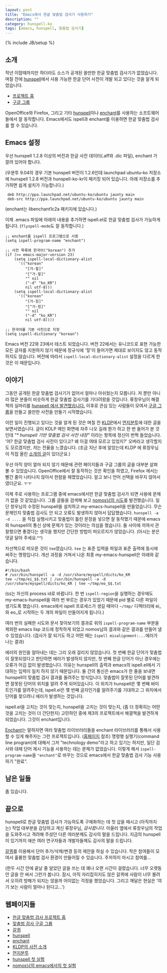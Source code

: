 ```yaml
---
layout: post
title: "Emacs에서 한글 맞춤법 검사기 사용하기"
description: ""
category: hunspell-ko
tags: [emacs, hunspell, 맞춤법 검사기]
---
```

{% include JB/setup %}

## 소개

작년 이맘때까지만 하더라도 소스가 공개된 쓸만한 한글 맞춤법 검사기가 없었습니다.
며칠 전에 [hunspell][]에서 사용 가능한 한글 단어 사전이 개발 되고 있다는 것을 알게 되었습니다.

* [프로젝트 홈][spellchecker-ko]
* [구글 그룹][구글 그룹]

OpenOffice와 Firefox, 그리고 기타 [hunspell][]이나 [enchant][]를 사용하는 소프트웨어들에서 잘 동작합니다.
Emacs에서도 ispell과 enchant를 이용하면 한글 맞춤법 검사를 할 수 있습니다.

## Emacs 설정

우선 hunspell 1.2.8 이상의 버전과 한글 사전 데이터(.aff와 .dic 파일), enchant 가 깔려 있어야 합니다.

(우분투 9.04의 경우 기본 hunspell 버전이 1.2.6인데 launchpad ubuntu-ko 저장소에 hunspell 1.2.8 버전과 hunspell-ko-kr이 패키징 되어 있습니다. 아래 저장소를 추가하면 쉽게 설치가 가능합니다.)

     deb http://ppa.launchpad.net/ubuntu-ko/ubuntu jaunty main
     deb-src http://ppa.launchpad.net/ubuntu-ko/ubuntu jaunty main

(enchant는 libenchant1c2a 패키지에 있습니다.)

이제 .emacs 파일에 아래의 내용을 추가하면 ispell.el로 한글 맞춤법 검사가 가능하게 됩니다. (`flyspell-mode`도 잘 동작합니다.)

    ;; enchant를 ispell 프로그램으로 사용
    (setq ispell-program-name "enchant")
 
    ;; 사전 목록에 한국어("korean") 추가
    (if (>= emacs-major-version 23)
        (setq ispell-local-dictionary-alist
    	  '(("korean"
    	     "[가-힣]"
    	     "[^가-힣]"
    	     "" nil
    	     ("-d" "ko_KR")
    	     nil utf-8)))
        (setq ispell-local-dictionary-alist
    	  '(("korean"
    	     "[가-힝]"
    	     "[^가-힝]"
    	     "" nil
    	     ("-d" "ko_KR")
    	     nil utf-8))))

    ;; 한국어를 기본 사전으로 지정
    (setq ispell-dictionary "korean")

Emacs 버전 22와 23에서 테스트 되었습니다. 버전 22에서는 유니코드로 표현 가능한 모든 글자를 지원하지 않기 때문에 정규식에 '힣'이 들어가면 제대로 보이지도 않고 동작하지도 않습니다.
버전에 따라서 `ispell-local-dictionary-alist` 설정을 다르게 한 것은 이 때문입니다.

## 이야기

그동안 공개된 한글 맞춤법 검사기가 없어서 얼마나 아쉬웠는지 모릅니다. 저 뿐만 아니라 많은 분들이 비슷하게 한글 맞춤법 검사기를 기다려왔을 것입니다.
류창우님이 해결책의 실마리를 [hunspell 에서 발견했습니다.][hunspell-1st-blog]
이후로 관심 있는 사람들이 모여서 [구글 그룹][구글 그룹]을 만들고 쓸만한 사전을 만들기 시작했습니다.

이런 일이 진행되고 있다는 것을 알게 된 것은 며칠 전 [KLDP][]에서 [먼지분투][]에 대한 글을 보면서였습니다. 글이 KDLP 메인 화면에 자주 나오 길래 뭔가 하고 한 번 들어가 본 것인데 _"* hunspell 기반 맞춤법 검사 사전 내장"_ 이라는 항목에 정신이 번쩍 들었습니다. '어? 한글 맞춤법 검사 사전이 있다고? 왜 이걸 여태 모르고 있었지?' 오버라고 생각할지도 모르겠지만, 저는 전율을 느꼈습니다. (조금 지난 후에 알았는데 KLDP 에 류창우님이 직접 올린 [소개의 글][kldp-hunspell-ko]이 있더군요.)

우선 아직 양이 얼마 되지 않기 때문에 관련 페이지들과 구글 그룹의 글을 대부분 살펴 볼 수 있었습니다. OpenOffice에서 잘 동작하는 것은 확인을 하였고, Firefox 에서는 빨간 줄이 나타나지 않아서 한참을 헤맸었습니다. 알고 보니 언어 선택을 바꾸지 않아서였더군요. ㅜㅜ 

이제 주로 사용하는 프로그램 중에 emacs에서만 한글 맞춤법 검사가 되면 사용에 문제가 없을 것 같았습니다.
그룹 글들을 검색해 보고 [nomos님의 시도][nomos-emacs]를 발견했습니다.
일단 창우님의 수정된 hunspell을 설치하고 my-emacs-hunspell을 만들었습니다.
무슨 문제인지 맞춤법 검사도 안 되고 오류도 발생하지 않아서 답답했습니다.
`hunspell -a -d ....` 을 직접 실행시키고 맞춤법이 틀린 문장을 넣으면 잘 동작했기 때문에 emacs와 hunspell의 통신 상에 문제가 있는 것이라는 의심을 했습니다.
둘 사이에 끼여서 관찰했으면 좋겠다는 생각을 했지만 간단한 방법이 떠오르지가 않았습니다. (아시는 분은 댓글 달아 주세요.^^)

차선책으로 떠오른 것이 `tee`였습니다. `tee` 는 표준 입력을 파일과 표준 출력에 동시에 써주는 명령입니다. 개선 과정을 거쳐서 나온 최종 my-emacs-hunspell은 아래와 같습니다.

    #!/bin/bash
    # /usr/bin/hunspell -a -d /usr/share/myspell/dicts/ko_KR
    tee ~/tmp/ei_$$.txt | /usr/bin/hunspell -a -d /usr/share/myspell/dicts/ko_KR | tee ~/tmp/eo_$$.txt

(`$$`는 자신의 process id로 바뀝니다. 한 번 `ispell-region`을 실행하는 경우에도 my-emacs-hunspell을 여러 번 부르는 경우가 있었기 때문에 pid 별로 다른 파일이 생기도록 했습니다. emacs에서 ispell 프로세스가 생길 때마다 `~/tmp/` 디렉터리에 ei\_와 eo\_로 시작하는 두 개의 파일이 만들어지게 됩니다.)

여러 번의 실패한 시도와 문서 찾아보기의 결과로 위의 `ispell-program-name` 부분을 제외한 emacs lisp 코드에 정착하게 되었고 nomos님의 결과와 같은 결과를 만들어 낼 수 있었습니다. (검사가 잘 되기도 하고 어떤 때는 `Ispell misalignment:...`에러가 나는 결과)

에러의 원인을 알아내는 데는 그리 오래 걸리지 않았습니다. 첫 번째 한글 단어가 맞춤법이 잘못되었다고 판단하면 에러가 발생하지 않지만, 첫 번째 한글 단어가 아닌 경우에는 오류가 어김 없이 발생했습니다. 이유는 hunspell의 출력과 emacs의 ispell.el에서 기대하는 입력이 일치 하지 않기 때문입니다.
둘 간의 통신은 emacs가 한 줄을 보내면 hunspell이 맞춤법 검사 결과를 돌려주는 방식입니다. 맞춤법이 잘못된 단어를 발견하면 잘못된 단어의 위치를 알려 주게 되어있습니다. 이 위치가 hunspell은 몇 번째 바이트인가를 알려주는데, ispell.el은 몇 번째 글자인가를 알려주기를 기대하고 그 위치에서 단어를 찾으려니 에러가 발생하는 것입니다.

ispell.el을 고치는 것이 맞는지, hunspell을 고치는 것이 맞는지, (좀 더 정확히는 어떤 것을 고치는 것이 더 간단한지) 고민하던 중에 제3의 프로젝트에서 해결책을 발견하게 되었습니다. 그것이 enchant입니다.

[Enchant][]는 말하자면 여러 맞춤법 라이브러리들을 enchant 라이브러리를 통해서 사용할 수 있게 해주자는 그런 프로젝트입니다. ([홈페이지][enchant] 참조)
명령행 실행기(command line program)에 대해서 그저 "technology demo"라고 하고 있기는 하지만, 일단 검사와 대체 단어 제시 기능을 사용하는 데는 문제가 없었습니다.
이렇게 해서 `ispell-program-name`을 `"enchant"`로 바꾸는 것으로 emacs에서 한글 맞춤법 검사 기능 사용하기 "완료".

## 남은 일들

좀 있습니다.

## 끝으로

hunspell로 한글 맞춤법 검사가 가능하도록 구체화하는 데 첫 삽을 떼시고 (아직까지는) 작업 대부분을 감당하고 계신 류창우님, *감사합니다.*
아울러 옆에서 류창우님의 작업을 도와주시고 격려해 주셨던 다른 여러분께도 감사의 말을 드립니다.
지금의 hunspell이 있기까지 애쓴 여러 연구자들과 개발자들께도 감사의 말을 드립니다.

[갈퀴][]를 이용해서 단어 추가/삭제/변경 등의 제안을 하실 수 있습니다.
작은 참여들이 모여서 훌륭한 맞춤법 검사 환경이 만들어질 수 있습니다. 주저하지 마시고 참여를...

(한두 시간 안에 끝날 줄 알았던 글을 쓰는 데 꽤나 오랜 시간이 걸렸습니다. 너무 오랫동안 글을 안 써서 그런가 봅니다. 잠시, 아직 자리잡히지도 않은 갈퀴에 사람이 너무 몰려서 오히려 방해가 되지는 않을까 어이없는 걱정을 했었습니다. 그리고 깨달은 현실은 '여기 보는 사람이 얼마나 된다고...')
 
## 웹페이지들

* [한글 맞춤법 검사 프로젝트 홈][spellchecker-ko]
* [맞춤법 검사 구글 그룹][구글 그룹]
* [갈퀴][]
* [hunspell][]
* [enchant][]
* [KLDP의 사전 소개][kldp-hunspell-ko]
* [먼지분투][]
* [hunspell 첫 실험][hunspell-1st-blog]
* [nomos님의 emacs에서의 첫 실험][nomos-emacs]

[spellchecker-ko]: http://code.google.com/p/spellcheck-ko/ "한글 맞춤법 검사 프로젝트 홈"
[hunspell]: http://hunspell.sourceforge.net/ "hunspell"
[enchant]: http://www.abisource.com/projects/enchant/ "enchant"
[hunspell-1st-blog]: http://cwryu.tistory.com/106 "hunspell 한글 검사 실험"

[구글 그룹]: http://groups.google.com/group/spellcheck-ko "한글 맞춤법 검사 구글 그룹"
[KLDP]: http://kldp.org "KLDP"
[먼지분투]: http://kldp.org/node/104865# "먼지분투"
[kldp-hunspell-ko]: http://kldp.org/node/103898# "kldp huspell 맞춤법 검사"
[nomos-emacs]: http://groups.google.com/group/spellcheck-ko/browse_thread/thread/7b25fdced5823636/53f57a7fa9323b4f?lnk=gst&q=emacs#53f57a7fa9323b4f
[갈퀴]: http://galkwi.appspot.com/ "갈퀴"
